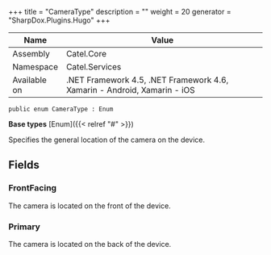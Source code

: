 

+++
title = "CameraType" 
description = ""
weight = 20
generator = "SharpDox.Plugins.Hugo"
+++

Name|Value
---|---
Assembly|Catel.Core
Namespace|Catel.Services
Available on|.NET Framework 4.5, .NET Framework 4.6, Xamarin - Android, Xamarin - iOS

```
public enum CameraType : Enum
```

**Base types**
[Enum]({{< relref "#" >}})

Specifies the general location of the camera on the device.

## Fields

### FrontFacing

The camera is located on the front of the device.

### Primary

The camera is located on the back of the device.

